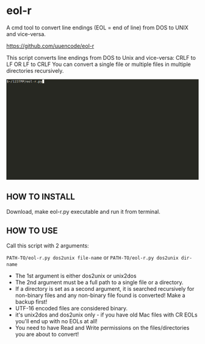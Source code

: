 # eol-r

A cmd tool to convert line endings (EOL = end of line) from DOS to UNIX and vice-versa.

https://github.com/uuencode/eol-r

This script converts line endings from DOS to Unix and vice-versa: CRLF to LF OR LF to CRLF
You can convert a single file or multiple files in multiple directories recursively.

![Alt text](/eol-r.gif "void")


## HOW TO INSTALL

Download, make eol-r.py executable and run it from terminal.

## HOW TO USE

Call this script with 2 arguments:

 `PATH-TO/eol-r.py dos2unix file-name` or `PATH-TO/eol-r.py dos2unix dir-name`

* The 1st argument is either dos2unix or unix2dos
* The 2nd argument must be a full path to a single file or a directory.
* If a directory is set as a second argument, it is searched recursively for non-binary files and any non-binary file found is converted! Make a backup first!
* UTF-16 encoded files are considered binary.
* it's unix2dos and dos2unix only - if you have old Mac files with CR EOLs you'll end up with no EOLs at all!
* You need to have Read and Write permissions on the files/directories you are about to convert!
